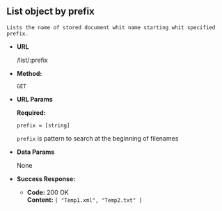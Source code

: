 **List object by prefix**
----
    Lists the name of stored document whit name starting whit specified prefix.
* **URL**

  /list/:prefix

* **Method:**

  `GET`

*  **URL Params**

   **Required:**

   `prefix = [string]`

   `prefix` is pattern to search at the beginning of filenames


* **Data Params**

    None

* **Success Response:**

  * **Code:** 200 OK <br />
    **Content:** `[
        "Temp1.xml",
        "Temp2.txt"
    ]`
